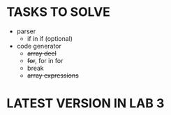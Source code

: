 # TASKS TO SOLVE

* parser
  * if in if (optional)
* сode generator
  * ~~array decl~~
  * ~~for~~, for in for  
  * break
  * ~~array expressions~~

# LATEST VERSION IN LAB 3
